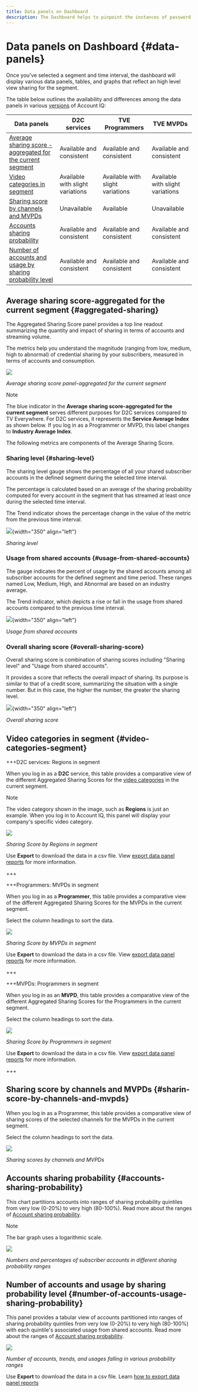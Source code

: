 ```yaml
---
title: Data panels on Dashboard
description: The Dashboard helps to pinpoint the instances of password sharing by analyzing a wide array of subscriber data.
---
```

# Data panels on Dashboard {#data-panels}

Once you've selected a segment and time interval, the dashboard will display various data panels, tables, and graphs that reflect an high level view sharing for the segment.

The table below outlines the availability and differences among the data panels in various [versions](/help/accountiq/versions-aiq.md) of Account IQ: 

|Data panels|D2C services|TVE Programmers|TVE MVPDs|
|---|---|---|---|
|[Average sharing score - aggregated for the current segment](#aggregated-sharing)|Available and consistent|Available and consistent|Available and consistent|
|[Video categories in segment](#video-categories-segment)|Available with slight variations|Available with slight variations|Available with slight variations|
|[Sharing score by channels and MVPDs](#sharin-score-by-channels-and-mvpds)|Unavailable|Available|Unavailable|
|[Accounts sharing probability](#accounts-sharing-probability)|Available and consistent|Available and consistent|Available and consistent|
|[Number of accounts and usage by sharing probability level](#number-of-accounts-usage-sharing-probability)|Available and consistent|Available and consistent|Available and consistent|


## Average sharing score-aggregated for the current segment {#aggregated-sharing}

The Aggregated Sharing Score panel provides a top line readout summarizing the quantity and impact of sharing in terms of accounts and streaming volume.

The metrics help you understand the magnitude (ranging from low, medium, high to abnormal) of credential sharing by your subscribers, measured in terms of accounts and consumption.

![](assets/aggregate-sharing-score.png)


*Average sharing score panel-aggregated for the current segment*

>[!NOTE]
>
> The blue indicator in the **Average sharing score-aggregated for the current segment** serves different purposes for D2C services compared to TV Everywhere. For D2C services, it represents the **Service Average Index** as shown below. If you log in as a Programmer or MVPD, this label changes to **Industry Average Index**.  

The following metrics are components of the Average Sharing Score.

### Sharing level {#sharing-level}

The sharing level gauge shows the percentage of all your shared subscriber accounts in the defined segment during the selected time interval.  

The percentage is calculated based on an average of the sharing probability computed for every account in the segment that has streamed at least once during the selected time interval.

The Trend indicator shows the percentage change in the value of the metric from the previous time interval.

![](assets/sharing-level.png){width="350" align="left"}


*Sharing level*

### Usage from shared accounts {#usage-from-shared-accounts}

The gauge indicates the percent of usage by the shared accounts among all subscriber accounts for the defined segment and time period. These ranges named Low, Medium, High, and Abnormal are based on an industry average.

The Trend indicator, which depicts a rise or fall in the usage from shared accounts compared to the previous time interval.

![](assets/usage-4mshared-accounts.png){width="350" align="left"}


*Usage from shared accounts*

### Overall sharing score {#overall-sharing-score}

Overall sharing score is combination of sharing scores including "Sharing level" and "Usage from shared accounts".

It provides a score that reflects the overall impact of sharing. Its purpose is similar to that of a credit score, summarizing the situation with a single number. But in this case, the higher the number, the greater the sharing level.

![](assets/overall-sharing-score.png){width="350" align="left"}


*Overall sharing score*

## Video categories in segment {#video-categories-segment}

+++D2C services: Regions in segment

When you log in as a **D2C** service, this table provides a comparative view of the different Aggregated Sharing Scores for the [video categories](/help/accountiq/product-concepts.md#video-category-def) in the current segment.

>[!NOTE]
>
> The video category shown in the image, such as **Regions** is just an example. When you log in to Account IQ, this panel will display your company's specific video category.

![](assets/sharing-scores-by-regions-in-segment.png)

*Sharing Score by Regions in segment*

Use **Export** to download the data in a csv file. View [export data panel reports](/help/accountiq/export-reports.md) for more information.

+++

+++Programmers: MVPDs in segment

When you log in as a **Programmer**, this table provides a comparative view of the different Aggregated Sharing Scores for the MVPDs in the current segment.

Select the column headings to sort the data.

![](assets/sharing-scores-by-mvpds-in-segment.png)

*Sharing Score by MVPDs in segment*

Use **Export** to download the data in a csv file. View [export data panel reports](/help/accountiq/export-reports.md) for more information.

+++

+++MVPDs: Programmers in segment

When you log in as an **MVPD**, this table provides a comparative view of the different Aggregated Sharing Scores for the Programmers in the current segment.

Select the column headings to sort the data.

![](assets/sharing-scores-by-programmers-in-segment.png)

*Sharing Score by Programmers in segment*

Use **Export** to download the data in a csv file. View [export data panel reports](/help/accountiq/export-reports.md) for more information.

+++

## Sharing score by channels and MVPDs  {#sharin-score-by-channels-and-mvpds}

When you log in as a Programmer, this table provides a comparative view of sharing scores of the selected channels for the MVPDs in the current segment.

Select the column headings to sort the data.

![](assets/sharing-scores-by-channels-mvpds.png)


*Sharing scores by channels and MVPDs*

## Accounts sharing probability {#accounts-sharing-probability}

This chart partitions accounts into ranges of sharing probability quintiles from very low (0-20%) to very high (80-100%). Read more about the ranges of [Account sharing probability](#accounts-sharing-probability).

>[!NOTE]
>
>The bar graph uses a logarithmic scale.


![](assets/dashboard-ac-sharing-prob.png)


*Numbers and percentages of subscriber accounts in different sharing probability ranges*


## Number of accounts and usage by sharing probability level {#number-of-accounts-usage-sharing-probability}

This panel provides a tabular view of  accounts partitioned into ranges of sharing probability quintiles from very low (0-20%) to very high (80-100%) with each quintile's associated usage from shared accounts. Read more about the ranges of [Account sharing probability](#accounts-sharing-probability).

![](assets/no-acc-usage-prob-level.png)


*Number of accounts, trends, and usages falling in various probability ranges*

Use **Export** to download the data in a csv file. Learn [how to export data panel reports](/help/accountiq/export-reports.md)

